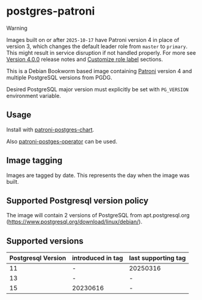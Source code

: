 # postgres-patroni

> [!WARNING]
> Images built on or after `2025-10-17` have Patroni version 4 in place of version 3, which changes the default leader role from `master`
> to `primary`. This might result in service disruption if not handled properly.
> For more see [Version 4.0.0](https://patroni.readthedocs.io/en/latest/releases.html#version-4-0-0) release notes
> and [Customize role label](https://patroni.readthedocs.io/en/latest/kubernetes.html#kubernetes-role-values) sections.

This is a Debian Bookworm based image containing [Patroni](https://github.com/zalando/patroni) version 4
and multiple PostgreSQL versions from PGDG.

Desired PostgreSQL major version must explicitly be set with `PG_VERSION` environment variable.

## Usage

Install with [patroni-postgres-chart](https://github.com/rkojedzinszky/patroni-postgres-chart).

Also [patroni-postges-operator](https://github.com/k-web-s/patroni-postgres-operator) can be used.

## Image tagging

Images are tagged by date. This represents the day when the image was built.

## Supported Postgresql version policy

The image will contain 2 versions of PostgreSQL from apt.postgresql.org (https://www.postgresql.org/download/linux/debian/).

## Supported versions

Postgresql Version | introduced in tag | last supporting tag
-|-|-
11 | - | 20250316
13 | - | -
15 | 20230616 | -
